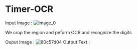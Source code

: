 # Timer-OCR

Input Image : ![image_0](https://github.com/user-attachments/assets/edb1d934-f3bf-452d-aa08-2ced08d455b0)

We crop the region and peform OCR and recognize the digits

Ouput Image : ![80c57d04](https://github.com/user-attachments/assets/e590e501-5ad3-4b9d-929f-5508cc8433ca)
Output Text : 

